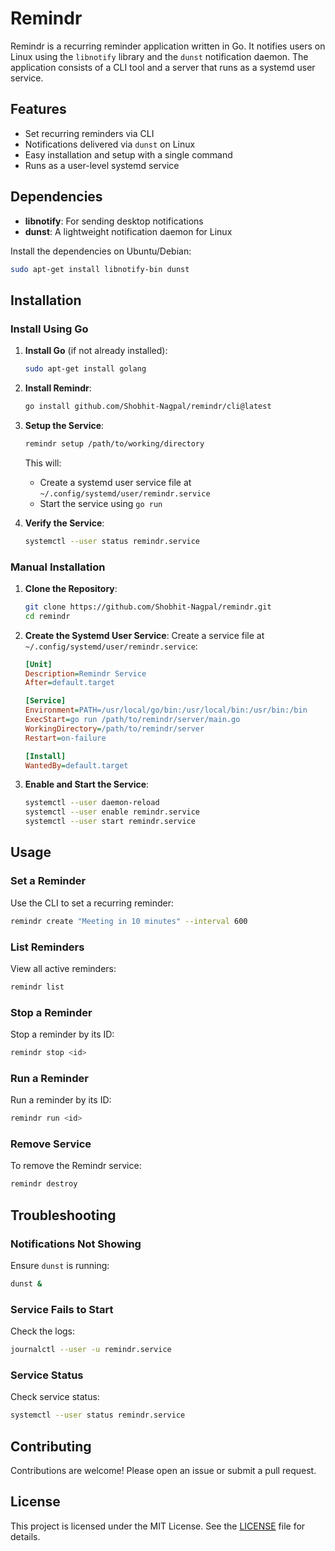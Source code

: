 # Remindr

Remindr is a recurring reminder application written in Go. It notifies users on Linux using the `libnotify` library and the `dunst` notification daemon. The application consists of a CLI tool and a server that runs as a systemd user service.

## Features
- Set recurring reminders via CLI
- Notifications delivered via `dunst` on Linux
- Easy installation and setup with a single command
- Runs as a user-level systemd service

## Dependencies
- **libnotify**: For sending desktop notifications
- **dunst**: A lightweight notification daemon for Linux

Install the dependencies on Ubuntu/Debian:
```bash
sudo apt-get install libnotify-bin dunst
```

## Installation

### Install Using Go

1. **Install Go** (if not already installed):
   ```bash
   sudo apt-get install golang
   ```

2. **Install Remindr**:
   ```bash
   go install github.com/Shobhit-Nagpal/remindr/cli@latest
   ```

3. **Setup the Service**:
   ```bash
   remindr setup /path/to/working/directory
   ```
   This will:
   - Create a systemd user service file at `~/.config/systemd/user/remindr.service`
   - Start the service using `go run`

4. **Verify the Service**:
   ```bash
   systemctl --user status remindr.service
   ```

### Manual Installation

1. **Clone the Repository**:
   ```bash
   git clone https://github.com/Shobhit-Nagpal/remindr.git
   cd remindr
   ```

2. **Create the Systemd User Service**:
   Create a service file at `~/.config/systemd/user/remindr.service`:
   ```ini
   [Unit]
   Description=Remindr Service
   After=default.target

   [Service]
   Environment=PATH=/usr/local/go/bin:/usr/local/bin:/usr/bin:/bin
   ExecStart=go run /path/to/remindr/server/main.go
   WorkingDirectory=/path/to/remindr/server
   Restart=on-failure

   [Install]
   WantedBy=default.target
   ```

3. **Enable and Start the Service**:
   ```bash
   systemctl --user daemon-reload
   systemctl --user enable remindr.service
   systemctl --user start remindr.service
   ```

## Usage

### Set a Reminder
Use the CLI to set a recurring reminder:
```bash
remindr create "Meeting in 10 minutes" --interval 600
```

### List Reminders
View all active reminders:
```bash
remindr list
```

### Stop a Reminder
Stop a reminder by its ID:
```bash
remindr stop <id>
```

### Run a Reminder
Run a reminder by its ID:
```bash
remindr run <id>
```

### Remove Service
To remove the Remindr service:
```bash
remindr destroy
```

## Troubleshooting

### Notifications Not Showing
Ensure `dunst` is running:
```bash
dunst &
```

### Service Fails to Start
Check the logs:
```bash
journalctl --user -u remindr.service
```

### Service Status
Check service status:
```bash
systemctl --user status remindr.service
```

## Contributing
Contributions are welcome! Please open an issue or submit a pull request.

## License
This project is licensed under the MIT License. See the [LICENSE](LICENSE) file for details.
